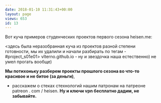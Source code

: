 ```yaml
---
date: 2018-01-10 11:31:43+00:00
layout: page
views: 653
id: 13
---
```


Вот куча примеров студенческих проектов первого сезона heisen.me:

<здесь была неразобранная куча из проектов разной степени готовности, мы их удалили и начали разбирать по тегам - #project_s01e01>
vlterno.github.io - ну и звездочка наша естественно) не умел прогать вообще)

**Мы потихоньку разберем проекты прошлого сезона во что-то красивое и не битое (за деньги)**,
+ расскажем о стеках стехнологий нашим патронам на патреоне patreon . com / heisen.
**Ну и ключи vpn бесплатно дадим, не забывайте.**


